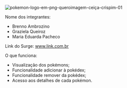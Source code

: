 ![pokemon-logo-em-png-queroimagem-ceiça-crispim-01](https://user-images.githubusercontent.com/93545669/167256406-7aec90aa-bdce-497a-9c60-2d3645095a8f.png)

Nome dos integrantes: 
- Brenno Ambrozino
- Graziela Queiroz
- Maria Eduarda Pacheco

Link do Surge: www.link.com.br

O que funciona:
- Visualização dos pokémons;
- Funcionalidade adicionar à pokédex;
- Funcionalidade remover da pokédex;
- Acesso aos detalhes de cada pokémon.
